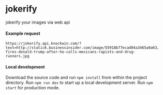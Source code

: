 # jokerify
jokerify your images via web api

#### Example request
```
https://jokerify.api.knockwin.com/?text=http://static6.businessinsider.com/image/55918b77ecad04a3465a0a63/nbc-fires-donald-trump-after-he-calls-mexicans-rapists-and-drug-runners.jpg
```

#### Local development
Download the source code and run `npm install` from within the project directory. Run `npm run dev` to start up a local development server. Run `npm start` for production mode.

